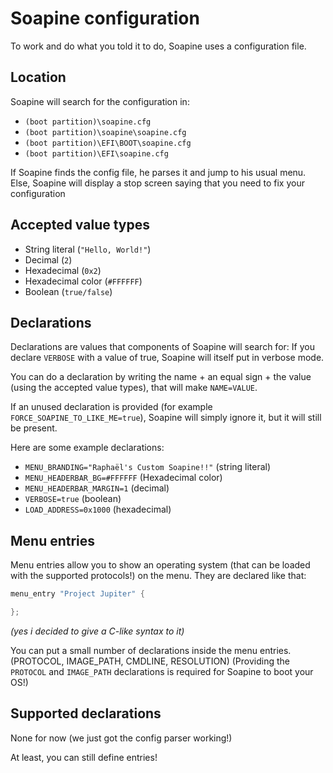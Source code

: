 # Soapine configuration
To work and do what you told it to do, Soapine uses a configuration file.

## Location
Soapine will search for the configuration in:
* `(boot partition)\soapine.cfg`
* `(boot partition)\soapine\soapine.cfg`
* `(boot partition)\EFI\BOOT\soapine.cfg`
* `(boot partition)\EFI\soapine.cfg`

If Soapine finds the config file, he parses it and jump to his usual menu. Else, Soapine will display a stop screen saying that you need to fix your configuration

## Accepted value types
* String literal (`"Hello, World!"`)
* Decimal (`2`)
* Hexadecimal (`0x2`)
* Hexadecimal color (`#FFFFFF`)
* Boolean (`true/false`)

## Declarations
Declarations are values that components of Soapine will search for:
If you declare `VERBOSE` with a value of true, Soapine will itself put in verbose mode.

You can do a declaration by writing the name + an equal sign + the value (using the accepted value types), that will make `NAME=VALUE`.

If an unused declaration is provided (for example `FORCE_SOAPINE_TO_LIKE_ME=true`), Soapine will simply ignore it, but it will still be present.

Here are some example declarations:
* `MENU_BRANDING="Raphaël's Custom Soapine!!"` (string literal)
* `MENU_HEADERBAR_BG=#FFFFFF` (Hexadecimal color)
* `MENU_HEADERBAR_MARGIN=1` (decimal)
* `VERBOSE=true` (boolean)
* `LOAD_ADDRESS=0x1000` (hexadecimal)

## Menu entries
Menu entries allow you to show an operating system (that can be loaded with the supported protocols!) on the menu.
They are declared like that:

```c
menu_entry "Project Jupiter" {

};
```
*(yes i decided to give a C-like syntax to it)*

You can put a small number of declarations inside the menu entries. (PROTOCOL, IMAGE_PATH, CMDLINE, RESOLUTION) (Providing the `PROTOCOL` and `IMAGE_PATH` declarations is required for Soapine to boot your OS!)

## Supported declarations
None for now (we just got the config parser working!)

At least, you can still define entries!